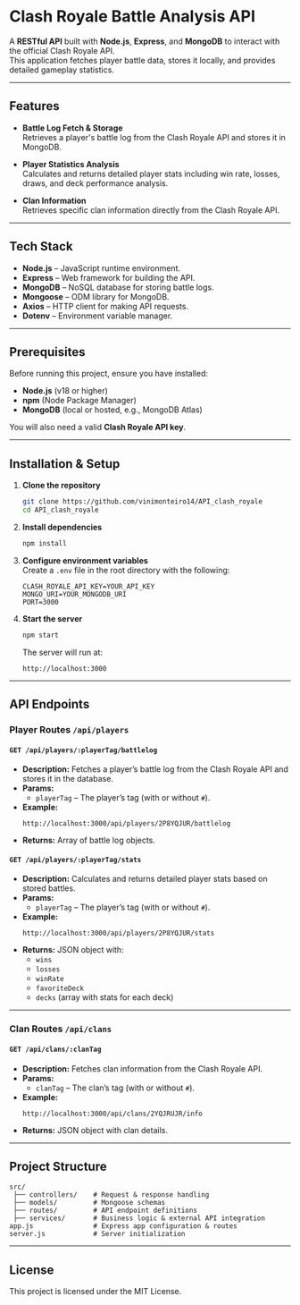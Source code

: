 # Clash Royale Battle Analysis API

A **RESTful API** built with **Node.js**, **Express**, and **MongoDB** to interact with the official Clash Royale API.  
This application fetches player battle data, stores it locally, and provides detailed gameplay statistics.

---

## **Features**

- **Battle Log Fetch & Storage**  
  Retrieves a player's battle log from the Clash Royale API and stores it in MongoDB.

- **Player Statistics Analysis**  
  Calculates and returns detailed player stats including win rate, losses, draws, and deck performance analysis.

- **Clan Information**  
  Retrieves specific clan information directly from the Clash Royale API.

---

## **Tech Stack**

- **Node.js** – JavaScript runtime environment.
- **Express** – Web framework for building the API.
- **MongoDB** – NoSQL database for storing battle logs.
- **Mongoose** – ODM library for MongoDB.
- **Axios** – HTTP client for making API requests.
- **Dotenv** – Environment variable manager.

---

## **Prerequisites**

Before running this project, ensure you have installed:

- **Node.js** (v18 or higher)
- **npm** (Node Package Manager)
- **MongoDB** (local or hosted, e.g., MongoDB Atlas)

You will also need a valid **Clash Royale API key**.

---

## **Installation & Setup**

1. **Clone the repository**

   ```bash
   git clone https://github.com/vinimonteiro14/API_clash_royale
   cd API_clash_royale
   ```

2. **Install dependencies**

   ```bash
   npm install
   ```

3. **Configure environment variables**  
   Create a `.env` file in the root directory with the following:

   ```env
   CLASH_ROYALE_API_KEY=YOUR_API_KEY
   MONGO_URI=YOUR_MONGODB_URI
   PORT=3000
   ```

4. **Start the server**

   ```bash
   npm start
   ```

   The server will run at:

   ```
   http://localhost:3000
   ```

---

## **API Endpoints**

### **Player Routes** `/api/players`

#### `GET /api/players/:playerTag/battlelog`

- **Description:** Fetches a player’s battle log from the Clash Royale API and stores it in the database.
- **Params:**
  - `playerTag` – The player’s tag (with or without `#`).
- **Example:**
  ```
  http://localhost:3000/api/players/2P8YQJUR/battlelog
  ```
- **Returns:** Array of battle log objects.

#### `GET /api/players/:playerTag/stats`

- **Description:** Calculates and returns detailed player stats based on stored battles.
- **Params:**
  - `playerTag` – The player’s tag (with or without `#`).
- **Example:**
  ```
  http://localhost:3000/api/players/2P8YQJUR/stats
  ```
- **Returns:** JSON object with:
  - `wins`
  - `losses`
  - `winRate`
  - `favoriteDeck`
  - `decks` (array with stats for each deck)

---

### **Clan Routes** `/api/clans`

#### `GET /api/clans/:clanTag`

- **Description:** Fetches clan information from the Clash Royale API.
- **Params:**
  - `clanTag` – The clan’s tag (with or without `#`).
- **Example:**
  ```
  http://localhost:3000/api/clans/2YQJRUJR/info
  ```
- **Returns:** JSON object with clan details.

---

## **Project Structure**

```
src/
 ├── controllers/    # Request & response handling
 ├── models/         # Mongoose schemas
 ├── routes/         # API endpoint definitions
 ├── services/       # Business logic & external API integration
app.js               # Express app configuration & routes
server.js            # Server initialization
```

---

## **License**

This project is licensed under the MIT License.
